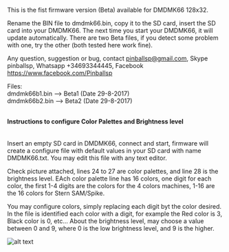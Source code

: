 
This is the fist firmware version (Beta) available for DMDMK66 128x32.

Rename the BIN file to dmdmk66.bin, copy it to the SD card, insert the SD card into your DMDMK66. The next time you start your DMDMK66, it will update automatically. There are two Beta files, if you detect some problem with one, try the other (both tested here work fine).

Any question, suggestion or bug, contact pinballsp@gmail.com, Skype pinballsp, Whatsapp +34693344445, Facebook https://www.facebook.com/Pinballsp

Files:<br>
dmdmk66b1.bin --> Beta1 (Date 29-8-2017) <br>
dmdmk66b2.bin --> Beta2 (Date 29-8-2017) 

<br>
<b>Instructions to configure Color Palettes and Brightness level</b>
<br><br><br>
Insert an empty SD card in DMDMK66, connect and start, firmware will create a configure file with default values in your SD card with name DMDMK66.txt. You may edit this file with any text editor.

Check picture attached, lines 24 to 27 are color palettes, and line 28 is the brightness level. EAch color palette line has 16 colors, one digit for each color, the first 1-4 digits are the colors for the 4 colors machines, 1-16 are the 16 colors for Stern SAM/Spike.

You may configure colors, simply replacing each digit byt the color desired. In the file is identified each color with a digit, for example the Red color is 3, Black color is 0, etc... About the brightness level, may choose a value between 0 and 9, where 0 is the low brightness level, and 9 is the higher.
<br>

![alt text](http://i.imgur.com/QEe2C4Z.jpg)
